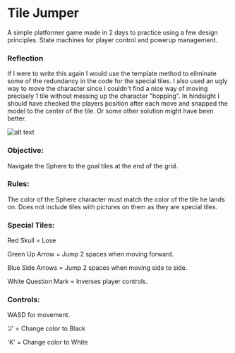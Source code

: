 # Tile Jumper

A simple platformer game made in 2 days to practice using a few design principles. State machines for player control and powerup management.

### Reflection

If I were to write this again I would use the template method to eliminate some of the redundancy in the code for the special tiles.
I also used an ugly way to move the character since I couldn't find a nice way of moving precisely 1 tile without messing up the character 
"hopping". In hindsight I should have checked the players position after each move and snapped the model to the center of the tile. Or some
other solution might have been better.

![alt text](https://github.com/IanDrynan/TileJumper/blob/master/TileJumper.PNG)


### Objective:

Navigate the Sphere to the goal tiles at the end of the grid.

### Rules:

The color of the Sphere character must match the color of the tile he lands on. 
Does not include tiles with pictures on them as they are special tiles.

### Special Tiles:

Red Skull = Lose

Green Up Arrow = Jump 2 spaces when moving forward.

Blue Side Arrows = Jump 2 spaces when moving side to side.

White Question Mark = Inverses player controls.

### Controls:

WASD for movement.

'J' = Change color to Black

'K' = Change color to White
